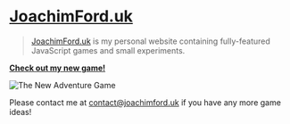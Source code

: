 # [JoachimFord.uk](https://joachimford.uk)
> [JoachimFord.uk](https://joachimford.uk) is my personal website containing fully-featured JavaScript games and small experiments.

[**Check out my new game!**](https://joachimford.uk/content/ios_mission.html)

![The New Adventure Game](https://github.com/Hope41/hope41.github.io/assets/87899147/e2d59c6c-0d17-45ac-96e4-8aadbb458379)

Please contact me at [contact@joachimford.uk](mailto:contact@joachimford.uk) if you have any more game ideas!
